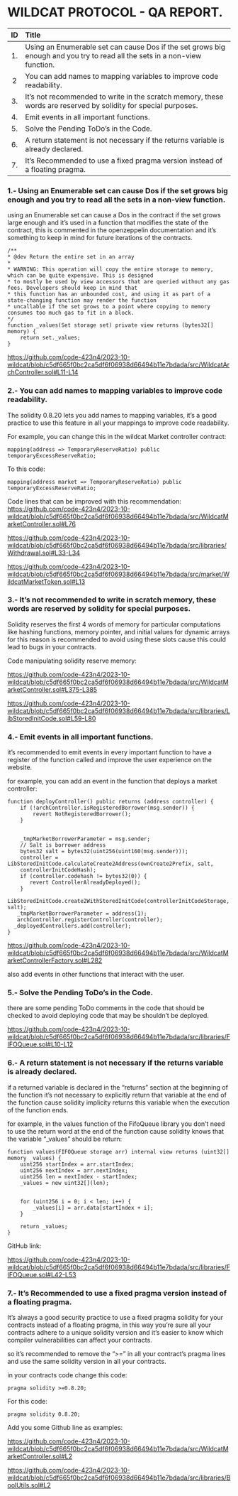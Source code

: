 
# WILDCAT PROTOCOL - QA REPORT.

| ID    |   Title    |
|:---:  |:---         |
| 1.  | Using an Enumerable set can cause Dos if the set grows big enough and you try to read all the sets in a non-view function.  |
| 2   | You can add names to mapping variables to improve code readability.  |
| 3.  | It’s not recommended to write in the scratch memory, these words are reserved by solidity for special purposes.    |
| 4.  | Emit events in all important functions.   |
| 5.  | Solve the Pending ToDo’s in the Code.   |
| 6.  | A return statement is not necessary if the returns variable is already declared.   |
| 7.  | It’s Recommended to use a fixed pragma version instead of a floating pragma.    |

### 1.- Using an Enumerable set can cause Dos if the set grows big enough and you try to read all the sets in a non-view function.

using an Enumerable set can cause a Dos in the contract if the set grows large enough and it’s used in a function that modifies the state of the contract, this is commented in the openzeppelin documentation and it’s something to keep in mind for future iterations of the contracts.

```solidity
/**
* @dev Return the entire set in an array
*
* WARNING: This operation will copy the entire storage to memory, which can be quite expensive. This is designed
* to mostly be used by view accessors that are queried without any gas fees. Developers should keep in mind that
* this function has an unbounded cost, and using it as part of a state-changing function may render the function
* uncallable if the set grows to a point where copying to memory consumes too much gas to fit in a block.
*/
function _values(Set storage set) private view returns (bytes32[] memory) {
    return set._values;
}
```

https://github.com/code-423n4/2023-10-wildcat/blob/c5df665f0bc2ca5df6f06938d66494b11e7bdada/src/WildcatArchController.sol#L11-L14


### 2.- You can add names to mapping variables to improve code readability.

The solidity 0.8.20 lets you add names to mapping variables, it’s a good practice to use this feature in all your mappings to improve code readability.

For example, you can change this in the wildcat Market controller contract:
```solidity
mapping(address => TemporaryReserveRatio) public temporaryExcessReserveRatio;
```
To this code:

```solidity
mapping(address market => TemporaryReserveRatio) public temporaryExcessReserveRatio;
```
Code lines that can be improved with this recommendation:
https://github.com/code-423n4/2023-10-wildcat/blob/c5df665f0bc2ca5df6f06938d66494b11e7bdada/src/WildcatMarketController.sol#L76

https://github.com/code-423n4/2023-10-wildcat/blob/c5df665f0bc2ca5df6f06938d66494b11e7bdada/src/libraries/Withdrawal.sol#L33-L34

https://github.com/code-423n4/2023-10-wildcat/blob/c5df665f0bc2ca5df6f06938d66494b11e7bdada/src/market/WildcatMarketToken.sol#L13


### 3.- It’s not recommended to write in scratch memory, these words are reserved by solidity for special purposes.

Solidity reserves the first 4 words of memory for particular computations like hashing functions, memory pointer, and initial values for dynamic arrays for this reason is recommended to avoid using these slots cause this could lead to bugs in your contracts.

Code manipulating solidity reserve memory:

https://github.com/code-423n4/2023-10-wildcat/blob/c5df665f0bc2ca5df6f06938d66494b11e7bdada/src/WildcatMarketController.sol#L375-L385

https://github.com/code-423n4/2023-10-wildcat/blob/c5df665f0bc2ca5df6f06938d66494b11e7bdada/src/libraries/LibStoredInitCode.sol#L59-L80


### 4.- Emit events in all important functions.

it’s recommended to emit events in every important function to have a register of the function called and improve the user experience on the website.

for example, you can add an event in the function that deploys a market controller:

```solidity
function deployController() public returns (address controller) {
    if (!archController.isRegisteredBorrower(msg.sender)) {
        revert NotRegisteredBorrower();
    }


    _tmpMarketBorrowerParameter = msg.sender;
    // Salt is borrower address
    bytes32 salt = bytes32(uint256(uint160(msg.sender)));
    controller = LibStoredInitCode.calculateCreate2Address(ownCreate2Prefix, salt,                 
    controllerInitCodeHash);
    if (controller.codehash != bytes32(0)) {
       revert ControllerAlreadyDeployed();
    }
   LibStoredInitCode.create2WithStoredInitCode(controllerInitCodeStorage, salt);
   _tmpMarketBorrowerParameter = address(1);
   archController.registerController(controller);
  _deployedControllers.add(controller);
}
```
https://github.com/code-423n4/2023-10-wildcat/blob/c5df665f0bc2ca5df6f06938d66494b11e7bdada/src/WildcatMarketControllerFactory.sol#L282

also add events in other functions that interact with the user.


### 5.- Solve the Pending ToDo’s in the Code.

there are some pending ToDo comments in the code that should be checked to avoid deploying code that may be shouldn’t be deployed.

https://github.com/code-423n4/2023-10-wildcat/blob/c5df665f0bc2ca5df6f06938d66494b11e7bdada/src/libraries/FIFOQueue.sol#L10-L12


### 6.- A return statement is not necessary if the returns variable is already declared.
 
if a returned variable is declared in the “returns” section at the beginning of the function it’s not necessary to explicitly return that variable at the end of the function cause solidity implicity returns this variable when the execution of the function ends.

for example, in the values function of the FifoQueue library you don’t need to use the return word at the end of the function cause solidity knows that the variable “_values” should be return:

```solidity
function values(FIFOQueue storage arr) internal view returns (uint32[] memory _values) {
    uint256 startIndex = arr.startIndex;
    uint256 nextIndex = arr.nextIndex;
    uint256 len = nextIndex - startIndex;
    _values = new uint32[](len);


    for (uint256 i = 0; i < len; i++) {
        _values[i] = arr.data[startIndex + i];
    }

    return _values; 
}
```
GitHub link:

​​https://github.com/code-423n4/2023-10-wildcat/blob/c5df665f0bc2ca5df6f06938d66494b11e7bdada/src/libraries/FIFOQueue.sol#L42-L53


### 7.- It’s Recommended to use a fixed pragma version instead of a floating pragma.

It’s always a good security practice to use a fixed pragma solidity for your contracts instead of a floating pragma, in this way you’re sure all your contracts adhere to a unique solidity version and it’s easier to know which compiler vulnerabilities can affect your contracts.

so it’s recommended to remove the “>=” in all your contract’s pragma lines and use the same solidity version in all your contracts.

in your contracts code change this code:
```solidity
pragma solidity >=0.8.20;
```
For this code:
```solidity
pragma solidity 0.8.20;
```
Add you some Github line as examples:

https://github.com/code-423n4/2023-10-wildcat/blob/c5df665f0bc2ca5df6f06938d66494b11e7bdada/src/WildcatMarketController.sol#L2

https://github.com/code-423n4/2023-10-wildcat/blob/c5df665f0bc2ca5df6f06938d66494b11e7bdada/src/libraries/BoolUtils.sol#L2
